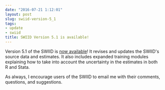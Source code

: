 ```yaml
---
date: "2016-07-21 1:12:01"
layout: post
slug: swiid-version-5_1
tags:
- update
- swiid
title: SWIID Version 5.1 is available!
---
```


Version 5.1 of the SWIID is [now available](http://fsolt.org/swiid/swiid_downloads.html)!  It revises and updates the SWIID's source data and estimates.  It also includes expanded training modules explaining how to take into account the uncertainty in the estimates in both R and Stata.

As always, I encourage users of the SWIID to email me with their comments, questions, and suggestions.
